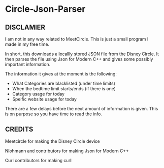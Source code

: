 # Circle-Json-Parser

## DISCLAMIER

I am not in any way related to MeetCircle. This is just a small program I made in my free time.

In short, this downloads a locallly stored JSON file from the Disney Circle. It then parses the file using Json for Modern C++ and gives some possibly important information.

The information it gives at the moment is the following:
- What Categories are blacklisted (under time limits)
- When the bedtime limit starts/ends (if there is one)
- Category usage for today
- Speific website usage for today

There are a few delays before the next amount of information is given. This is on purpose so you have time to read the info.

## CREDITS

Meetcircle for making the Disney Circle device

Nlohmann and contributors for making Json for Modern C++

Curl contributors for making curl

